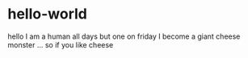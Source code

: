 # hello-world
hello
I am a human all days but one on friday I become a giant cheese monster ... so if you like cheese
